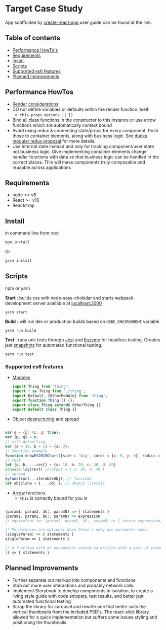 # Target Case Study
App scaffolded by [create-react-app](https://github.com/facebookincubator/create-react-app/blob/master/packages/react-scripts/template/README.md#table-of-contents) user guide can be found at the link.

## Table of contents

- [Performance HowTo's](#table-of-contents)
- [Requirements](#requirements)
- [Install](#install)
- [Scripts](#scripts)
- [Supported es6 features](#supported-es6-features)
- [Planned Improvements](#planned-improvements)

## Performance HowTos

- [Render considerations](https://medium.com/@esamatti/react-js-pure-render-performance-anti-pattern-fb88c101332f)
- DO not define variables or defaults within the render function itself.
  - `this.props.options || []`
- Bind all class functions in the constructor to this instance or use arrow functions which are automatically context bound
- Avoid using redux & connecting state/props for every component. Push those to container elements, along with business logic. See [ducks modular redux proposal](https://github.com/erikras/ducks-modular-redux) for more details.
- Use internal state instead and only for tracking component/user state not business logic. Give implementing container elements change handler functions with data so that business logic can be handled in the correct places. This will make components truly composable and reusable across applications

## Requirements

- node >= v6
- React >= v16
- Reactstrap

## Install

in command line from root

```bash
npm install
```

Or

```bash
yarn install
```

## Scripts

 npm or yarn

 __Start__ : builds css with node-sass-chokidar and starts webpack development server available at [localhost:3000](http://localhost:3000)

 ```shell
 yarn start
 ```

__Build__ : will run dev or production builds based on `NODE_ENVIRONMENT` variable

```shell
yarn run build
```

__Test__ : runs unit tests through [Jest](https://facebook.github.io/jest/docs/en/getting-started.html) and [Enzyme](https://github.com/airbnb/enzyme) for headless testing. Creates jest [snapshots](https://facebook.github.io/jest/docs/en/snapshot-testing.html#content) for automated functional testing.

```shell
yarn run test
```

### Supported es6 features

- [Modules](https://developer.mozilla.org/en-US/docs/Web/JavaScript/Reference/Statements/import)
   ```js
   import Thing from 'thing';
   import * as Thing from './thing';
   import Default, {OtherModule} from 'thing';
   export function Thing () {};
   export class Thing extends OtherThing {}
   export default class Thing {}
   ```
- Object [destructuring](https://developer.mozilla.org/en-US/docs/Web/JavaScript/Reference/Operators/Destructuring_assignment) and [spread](https://developer.mozilla.org/en-US/docs/Web/JavaScript/Reference/Operators/Spread_operator)

```js

var o = {p: 42, q: true};
var {p, q} = o;
// with defaulting
var {a = 10, b = 5} = {a: 3};
// function example
function drawES2015Chart({size = 'big', cords = {x: 0, y: 0}, radius = 25} = {}) {}
// rest
let {a, b, ...rest} = {a: 10, b: 20, c: 30, d: 40}
console.log(rest) //output = { c: 30, d: 40 }
// spread
myFunction(...iterableObj); // function
let objClone = { ...obj }; // object literals

```

- [Arrow](https://developer.mozilla.org/en-US/docs/Web/JavaScript/Reference/Functions/Arrow_functions) functions.
  - `this` is correctly bound for you in

```js

(param1, param2, â€¦, paramN) => { statements }
(param1, param2, â€¦, paramN) => expression
// equivalent to: (param1, param2, â€¦, paramN) => { return expression; }

// Parentheses are optional when there's only one parameter name:
(singleParam) => { statements }
singleParam => { statements }

// A function with no parameters should be written with a pair of parentheses.
() => { statements }

```

## Planned Improvements

- Further separate out markup into components and functions 
- Stub out more user interactions and probably network calls.
- Implement Storybook to develop components in isolation, to create a living style guide with code snippets, test results, and better jest automated functional testing
- Scrap the library for carousel and rewrite one that better suits the vertical thumbnails from the included PSD's. The react-slick library allowed for a quick implementation
but suffers some issues styling and positioning the thumbnails.